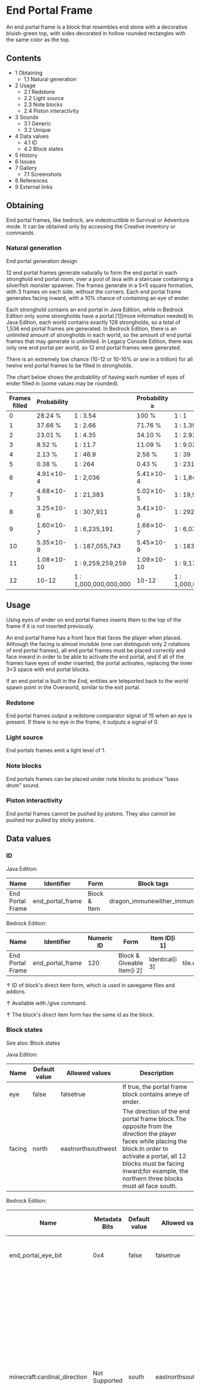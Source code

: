 # End Portal Frame
An end portal frame is a block that resembles end stone with a decorative bluish-green top, with sides decorated in hollow rounded rectangles with the same color as the top.

## Contents
- 1 Obtaining
	- 1.1 Natural generation
- 2 Usage
	- 2.1 Redstone
	- 2.2 Light source
	- 2.3 Note blocks
	- 2.4 Piston interactivity
- 3 Sounds
	- 3.1 Generic
	- 3.2 Unique
- 4 Data values
	- 4.1 ID
	- 4.2 Block states
- 5 History
- 6 Issues
- 7 Gallery
	- 7.1 Screenshots
- 8 References
- 9 External links

## Obtaining
End portal frames, like bedrock, are indestructible in Survival or Adventure mode. It can be obtained only by accessing the Creative inventory or commands.

### Natural generation







































End portal generation design


12 end portal frames generate naturally to form the end portal in each stronghold end portal room, over a pool of lava with a staircase containing a silverfish monster spawner. The frames generate in a 5×5 square formation, with 3 frames on each side, without the corners. Each end portal frame generates facing inward, with a 10% chance of containing an eye of ender.

Each stronghold contains an end portal in Java Edition, while in Bedrock Edition only some strongholds have a portal.[1][more information needed] In Java Edition, each world contains exactly 128 strongholds, so a total of 1,536 end portal frames are generated. In Bedrock Edition, there is an unlimited amount of strongholds in each world, so the amount of end portal frames that may generate is unlimited. In Legacy Console Edition, there was only one end portal per world, so 12 end portal frames were generated.


There is an extremely low chance (10-12 or 10-10% or one in a trillion) for all twelve end portal frames to be filled in strongholds.

The chart below shows the probability of having each number of eyes of ender filled in (some values may be rounded). 

| Frames filled | Probability |                       | Probability ≥ |                       |
|---------------|-------------|-----------------------|---------------|-----------------------|
| 0             | 28.24 %     | 1 : 3.54              | 100 %         | 1 : 1                 |
| 1             | 37.66 %     | 1 : 2.66              | 71.76 %       | 1 : 1.39              |
| 2             | 23.01 %     | 1 : 4.35              | 34.10 %       | 1 : 2.93              |
| 3             | 8.52 %      | 1 : 11.7              | 11.09 %       | 1 : 9.02              |
| 4             | 2.13 %      | 1 : 46.9              | 2.56 %        | 1 : 39                |
| 5             | 0.38 %      | 1 : 264               | 0.43 %        | 1 : 231               |
| 6             | 4.91⨯10-4   | 1 : 2,036             | 5.41⨯10-4     | 1 : 1,848             |
| 7             | 4.68⨯10-5   | 1 : 21,383            | 5.02⨯10-5     | 1 : 19,928            |
| 8             | 3.25⨯10-6   | 1 : 307,911           | 3.41⨯10-6     | 1 : 292,952           |
| 9             | 1.60⨯10-7   | 1 : 6,235,191         | 1.66⨯10-7     | 1 : 6,030,090         |
| 10            | 5.35⨯10-9   | 1 : 187,055,743       | 5.45⨯10-9     | 1 : 183,318,064       |
| 11            | 1.08⨯10-10  | 1 : 9,259,259,259     | 1.09⨯10-10    | 1 : 9,174,327,988     |
| 12            | 10-12       | 1 : 1,000,000,000,000 | 10-12         | 1 : 1,000,000,000,000 |

## Usage
Using eyes of ender on end portal frames inserts them to the top of the frame if it is not inserted previously.

An end portal frame has a front face that faces the player when placed. Although the facing is almost invisible (one can distinguish only 2 rotations of end portal frames), all end portal frames must be placed correctly and face inward in order to be able to activate the end portal, and if all of the frames have eyes of ender inserted, the portal activates, replacing the inner 3×3 space with end portal blocks.

If an end portal is built in the End, entities are teleported back to the world spawn point in the Overworld, similar to the exit portal.

### Redstone
End portal frames output a redstone comparator signal of 15 when an eye is present. If there is no eye in the frame, it outputs a signal of 0.

### Light source
End portals frames emit a light level of 1.

### Note blocks
End portals frames can be placed under note blocks to produce "bass drum" sound.

### Piston interactivity
End portal frames cannot be pushed by pistons. They also cannot be pushed nor pulled by sticky pistons.

## Data values
### ID
Java Edition:

| Name             | Identifier       | Form         | Block tags                 | Translation key                  |
|------------------|------------------|--------------|----------------------------|----------------------------------|
| End Portal Frame | end_portal_frame | Block & Item | dragon_immunewither_immune | block.minecraft.end_portal_frame |

Bedrock Edition:

| Name             | Identifier       | Numeric ID | Form                       | Item ID[i 1]   | Translation key            |
|------------------|------------------|------------|----------------------------|----------------|----------------------------|
| End Portal Frame | end_portal_frame | 120        | Block & Giveable Item[i 2] | Identical[i 3] | tile.end_portal_frame.name |


↑ ID of block's direct item form, which is used in savegame files and addons.

↑ Available with /give command.

↑ The block's direct item form has the same id as the block.


### Block states
See also: Block states

Java Edition:

| Name   | Default value | Allowed values     | Description                                                                                                                                                                                                                                         |
|--------|---------------|--------------------|-----------------------------------------------------------------------------------------------------------------------------------------------------------------------------------------------------------------------------------------------------|
| eye    | false         | falsetrue          | If true, the portal frame block contains aneye of ender.                                                                                                                                                                                            |
| facing | north         | eastnorthsouthwest | The direction of the end portal frame block.The opposite from the direction the player faces while placing the block.In order to activate a portal, all 12 blocks must be facing inward;for example, the northern three blocks must all face south. |

Bedrock Edition:

| Name                         | Metadata Bits | Default value | Allowed values     | Values forMetadata Bits | Description                                                                                                                                                                                                                                         |
|------------------------------|---------------|---------------|--------------------|-------------------------|-----------------------------------------------------------------------------------------------------------------------------------------------------------------------------------------------------------------------------------------------------|
| end_portal_eye_bit           | 0x4           | false         | falsetrue          | 01                      | If the portal frame block contains aneye of ender.                                                                                                                                                                                                  |
| minecraft:cardinal_direction | Not Supported | south         | eastnorthsouthwest | Unsupported             | The direction of the end portal frame block.The opposite from the direction the player faces while placing the block.In order to activate a portal, all 12 blocks must be facing inward;for example, the northern three blocks must all face south. |




